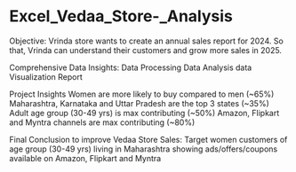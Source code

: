 # Excel_Vedaa_Store-_Analysis

Objective: 
Vrinda store wants to create an annual sales report for 2024. 
So that, Vrinda can understand their customers and grow 
more sales in 2025. 

Comprehensive Data Insights:
Data Processing 
Data Analysis 
data Visualization
Report 

Project Insights 
Women are more likely to buy compared to men (~65%) 
Maharashtra, Karnataka and Uttar Pradesh are the top 3 
states (~35%) 
Adult age group (30-49 yrs) is max contributing (~50%) 
Amazon, Flipkart and Myntra channels are max contributing 
(~80%) 

Final Conclusion to improve Vedaa Store 
Sales: 
Target women customers of age group (30-49 yrs) living in 
Maharashtra showing ads/offers/coupons available on 
Amazon, Flipkart and Myntra 

